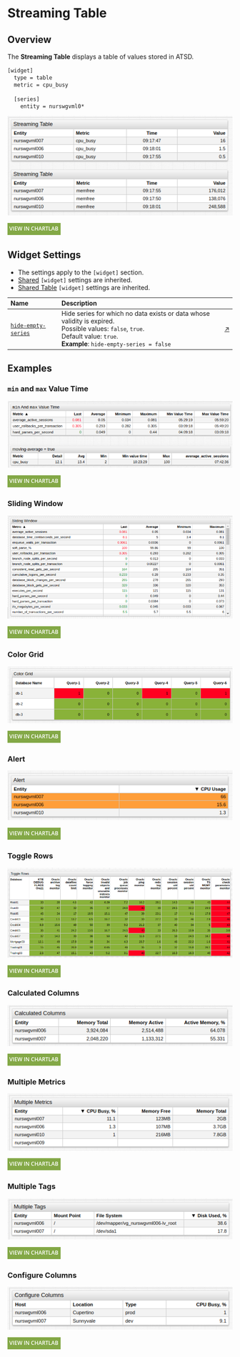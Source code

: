 # Streaming Table

## Overview

The **Streaming Table** displays a table of values stored in ATSD.

```ls
[widget]
  type = table
  metric = cpu_busy

  [series]
    entity = nurswgvml0*
```

![](./images/streaming-table-title.png)

[![](../../images/button.png)](https://apps.axibase.com/chartlab/7c05786f)

## Widget Settings

* The settings apply to the `[widget]` section.
* [Shared](../shared/README.md#widget-settings) `[widget]` settings are inherited.
* [Shared Table](../shared-table/README.md#widget-settings) `[widget]` settings are inherited.

Name | Description | &nbsp;
:--|:--|:--
<a name="hide-empty-series"></a>[`hide-empty-series`](#hide-empty-series)| Hide series for which no data exists or data whose validity is expired.<br>Possible values: `false`, `true`.<br>Default value: `true`.<br>**Example**: `hide-empty-series = false`| [↗](https://apps.axibase.com/chartlab/cfc5c1bd)

## Examples

### `min` and `max` Value Time

![](./images/min-max-2.png)

[![](../../images/button.png)](https://apps.axibase.com/chartlab/905f49d0)

### Sliding Window

![](./images/sliding-window.png)

[![](../../images/button.png)](https://apps.axibase.com/chartlab/b09687f9)

### Color Grid

![](./images/color-grid-2.png)

[![](../../images/button.png)](https://apps.axibase.com/chartlab/0d60397e)

### Alert

![](./images/alert-example-1.png)

[![](../../images/button.png)](https://apps.axibase.com/chartlab/4d03229c)

### Toggle Rows

![](./images/toggle-rows-2.png)

[![](../../images/button.png)](https://apps.axibase.com/chartlab/ae3ece3f)

### Calculated Columns

![](./images/calculated-columns.png)

[![](../../images/button.png)](https://apps.axibase.com/chartlab/ff8aabfd)

### Multiple Metrics

![](./images/multiple-metrics.png)

[![](../../images/button.png)](https://apps.axibase.com/chartlab/b3835e7f)

### Multiple Tags

![](./images/multiple-tags.png)

[![](../../images/button.png)](https://apps.axibase.com/chartlab/c9e3624d)

### Configure Columns

![](./images/configure-columns.png)

[![](../../images/button.png)](https://apps.axibase.com/chartlab/f804ddc9)
